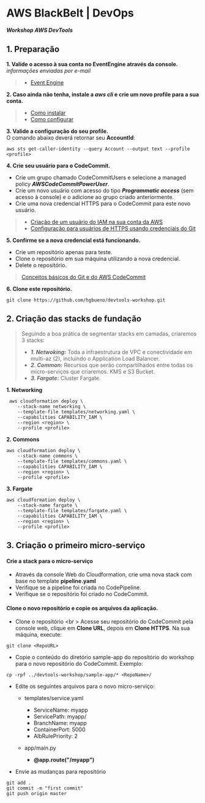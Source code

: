 # AWS BlackBelt | DevOps
***Workshop AWS DevTools***


## 1. Preparação

**1. Valide o acesso à sua conta no EventEngine através da console.**<br />
*informações enviadas por e-mail* <br />
> * [Event Engine](https://dashboard.eventengine.run/login)

**2. Caso ainda não tenha, instale a ***aws cli*** e crie um novo profile para a sua conta.**
> * [Como instalar](https://docs.aws.amazon.com/cli/latest/userguide/install-cliv1.html)
> * [Como configurar](https://docs.aws.amazon.com/cli/latest/userguide/cli-configure-files.html)

**3. Valide a configuração do seu profile.** <br />
O comando abaixo deverá retornar seu **AccountId**:
```
aws sts get-caller-identity --query Account --output text --profile <profile>
```

**4. Crie seu usuário para o CodeCommit.**
* Crie um grupo chamado CodeCommitUsers e selecione a managed policy ***AWSCodeCommitPowerUser***.
* Crie um novo usuário com acesso do tipo ***Programmatic access*** (sem acesso à console) e o adicione ao grupo criado anteriormente.
* Crie uma nova credencial HTTPS para o CodeCommit para este novo usuário.

> * [Criação de um usuário do IAM na sua conta da AWS](https://docs.aws.amazon.com/pt_br/IAM/latest/UserGuide/id_users_create.html#id_users_create_console)
> * [Configuração para usuários de HTTPS usando credenciais do Git](https://docs.aws.amazon.com/pt_br/codecommit/latest/userguide/setting-up-gc.html)


**5. Confirme se a nova credencial está funcionando.**
* Crie um repositório apenas para teste.
* Clone o repositório em sua máquina utilizando a nova credencial.
* Delete o repositório.

> [Conceitos básicos do Git e do AWS CodeCommit](https://docs.aws.amazon.com/pt_br/codecommit/latest/userguide/getting-started.html#getting-started-create-repo)


**6. Clone este repositório.**
```
git clone https://github.com/hgbueno/devtools-workshop.git
```


## 2. Criação das stacks de fundação
> Seguindo a boa prática de segmentar stacks em camadas, criaremos 3 stacks:
> * ***1. Netwoking:*** Toda a infraestrutura de VPC e conectividade em multi-az (2), incluindo o Application Load Balancer.
> * ***2. Common:*** Recursos que serão compartilhados entre todas os micro-serviços que criaremos. KMS e S3 Bucket.
> * ***3. Fargate:*** Cluster Fargate.

**1. Networking**
```
 aws cloudformation deploy \
    --stack-name networking \
    --template-file templates/networking.yaml \
    --capabilities CAPABILITY_IAM \
    --region <region> \
    --profile <profile>
```

**2. Commons**
```
aws cloudformation deploy \
    --stack-name commons \
    --template-file templates/commons.yaml \
    --capabilities CAPABILITY_IAM \
    --region <region> \
    --profile <profile>
```
**3. Fargate**
```
aws cloudformation deploy \
    --stack-name fargate \
    --template-file templates/fargate.yaml \
    --capabilities CAPABILITY_IAM \
    --region <region> \
    --profile <profile>
```

## 3. Criação o primeiro micro-serviço


#### Crie a stack para o micro-serviço
* Através da console Web do Cloudformation, crie uma nova stack com base no template **pipeline.yaml**
* Verifique se a pipeline foi criada no CodePipeline.
* Verifique se o repositório foi criado no CodeCommit.

#### Clone o novo repositório e copie os arquivos da aplicação.
* Clone o repositório
<br \>
Acesse seu repositório do CodeCommit pela console web, clique em **Clone URL**, depois em **Clone HTTPS**.
Na sua máquina, execute:
```
git clone <RepoURL>
```
* Copie o conteúdo do diretório sample-app do repositório do workshop para o novo repositório do CodeCommit.
Exemplo:

```
cp -rpf ../devtools-workshop/sample-app/* <RepoName>/
```
* Edite os seguintes arquivos para o novo micro-serviço:
    * templates/service.yaml
        * ServiceName: myapp
        * ServicePath: myapp/
        * BranchName: myapp
        * ContainerPort: 5000
        * AlbRulePriority: 2

    * app/main.py
        *  **@app.route("/myapp")**

* Envie as mudanças para repositório
```
git add .
git commit -m "first commit"
git push origin master
```